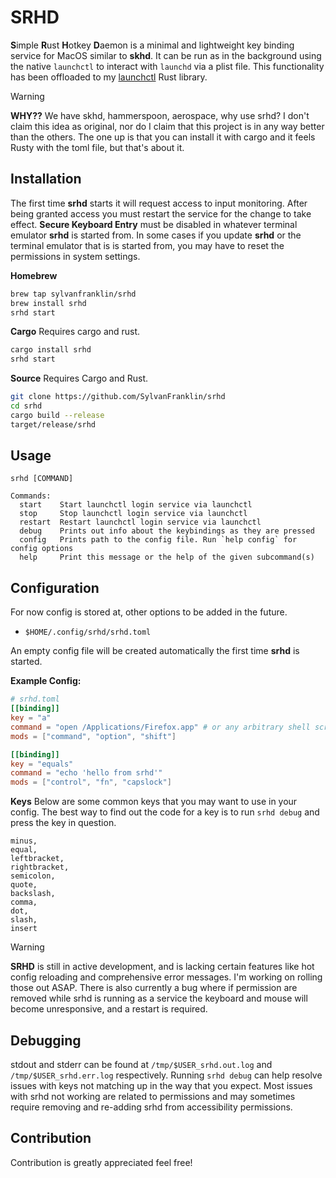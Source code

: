 # SRHD
**S**imple **R**ust **H**otkey **D**aemon is a minimal and lightweight key
binding service for MacOS similar to **skhd**. It can be run as in the
background using the native `launchctl` to interact with `launchd` via a plist
file. This functionality has been offloaded to my [launchctl](https://github.com/sylvanfranklin/launchctl) Rust library. 

> [!WARNING]
> **WHY??** We have skhd, hammerspoon, aerospace, why use srhd? I don't claim
> this idea as original, nor do I claim that this project is in any way better
> than the others. The one up is that you can install it with cargo and it
> feels Rusty with the toml file, but that's about it. 

## Installation 
The first time **srhd** starts it will request access to input monitoring.
After being granted access you must restart the service for the change to take
effect. __Secure Keyboard Entry__ must be disabled in whatever terminal
emulator **srhd** is started from. In some cases if you update **srhd** or the
terminal emulator that is is started from, you may have to reset the
permissions in system settings.

**Homebrew**
```sh
brew tap sylvanfranklin/srhd 
brew install srhd
srhd start
```

**Cargo**
Requires cargo and rust.    
```sh
cargo install srhd
srhd start
```

**Source** 
Requires Cargo and Rust.    
```sh
git clone https://github.com/SylvanFranklin/srhd
cd srhd 
cargo build --release 
target/release/srhd
```

## Usage
```
srhd [COMMAND]

Commands:
  start    Start launchctl login service via launchctl
  stop     Stop launchctl login service via launchctl
  restart  Restart launchctl login service via launchctl
  debug    Prints out info about the keybindings as they are pressed
  config   Prints path to the config file. Run `help config` for config options
  help     Print this message or the help of the given subcommand(s)
```

## Configuration

For now config is stored at, other options to be added in the future.
- `$HOME/.config/srhd/srhd.toml`

An empty config file will be created automatically the first time **srhd** is
started.

**Example Config:** 
```toml
# srhd.toml
[[binding]]
key = "a"
command = "open /Applications/Firefox.app" # or any arbitrary shell script
mods = ["command", "option", "shift"]

[[binding]]
key = "equals"
command = "echo 'hello from srhd'"
mods = ["control", "fn", "capslock"]
```
**Keys**
Below are some common keys that you may want to use in your config. The best
way to find out the code for a key is to run `srhd debug` and press the key in
question.

```
minus,
equal,
leftbracket,
rightbracket,
semicolon,
quote,
backslash,
comma,
dot,
slash,
insert
```

> [!WARNING]  
> **SRHD** is still in active development, and is lacking certain features like
> hot config reloading and comprehensive error messages. I'm working on rolling
> those out ASAP. There is also currently a bug where if permission are removed
> while srhd is running as a service the keyboard and mouse will become
> unresponsive, and a restart is required. 

## Debugging
stdout and stderr can be found at `/tmp/$USER_srhd.out.log` and
`/tmp/$USER_srhd.err.log` respectively. Running `srhd debug` can help resolve
issues with keys not matching up in the way that you expect. Most issues with
srhd not working are related to permissions and may sometimes require removing
and re-adding srhd from accessibility permissions.

## Contribution
Contribution is greatly appreciated feel free!
